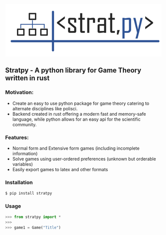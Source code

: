 <p align="center">
    <picture>
    <source media="(prefers-color-scheme: dark)" srcset="https://github.com/fredrikofstad/stratpy/blob/main/res/stratpy-dark.png?raw=true">
    <source media="(prefers-color-scheme: light)" srcset="https://github.com/fredrikofstad/stratpy/blob/main/res/stratpy-light.png?raw=true">
    <img alt="stratpy logo" src="https://github.com/fredrikofstad/stratpy/blob/main/res/stratpy-light.png?raw=true">
    </picture>
</p>

## Stratpy - A python library for Game Theory written in rust

### Motivation:
- Create an easy to use python package for game theory catering to alternate disciplines like polisci.
- Backend created in rust offering a modern fast and memory-safe language, while python allows for an easy api for 
the scientific community.

### Features:

- Normal form and Extensive form games (including incomplete information)
- Solve games using user-ordered preferences (unknown but orderable variables)
- Easily export games to latex and other formats

### Installation

```bash
$ pip install stratpy
```

### Usage

```python
>>> from stratpy import *
>>> 
>>> game1 = Game("Title")

```